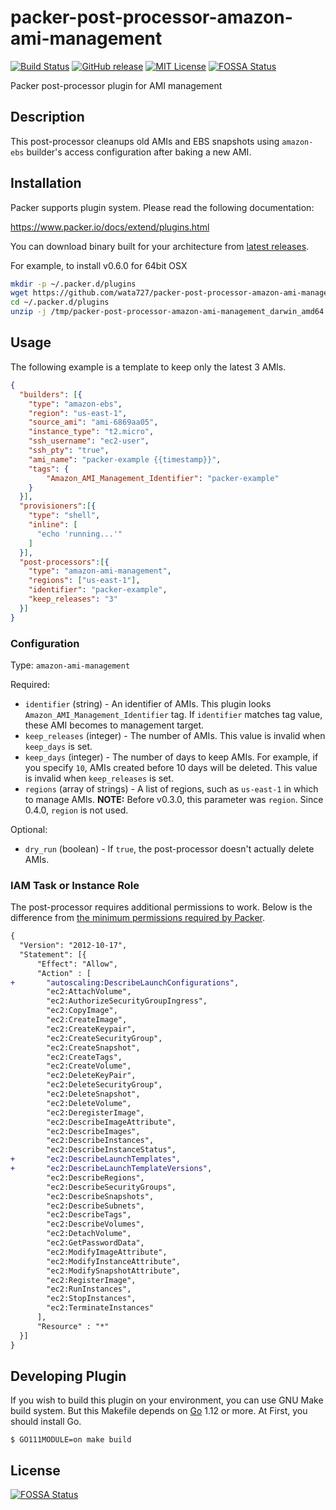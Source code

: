 # packer-post-processor-amazon-ami-management
[![Build Status](https://travis-ci.org/wata727/packer-post-processor-amazon-ami-management.svg?branch=master)](https://travis-ci.org/wata727/packer-post-processor-amazon-ami-management)
[![GitHub release](https://img.shields.io/github/release/wata727/packer-post-processor-amazon-ami-management.svg)](https://github.com/wata727/packer-post-processor-amazon-ami-management/releases/latest)
[![MIT License](http://img.shields.io/badge/license-MIT-blue.svg?style=flat)](LICENSE)
[![FOSSA Status](https://app.fossa.io/api/projects/git%2Bgithub.com%2Fwata727%2Fpacker-post-processor-amazon-ami-management.svg?type=shield)](https://app.fossa.io/projects/git%2Bgithub.com%2Fwata727%2Fpacker-post-processor-amazon-ami-management?ref=badge_shield)

Packer post-processor plugin for AMI management

## Description
This post-processor cleanups old AMIs and EBS snapshots using `amazon-ebs` builder's access configuration after baking a new AMI.

## Installation
Packer supports plugin system. Please read the following documentation:

https://www.packer.io/docs/extend/plugins.html

You can download binary built for your architecture from [latest releases](https://github.com/wata727/packer-post-processor-amazon-ami-management/releases/latest).

For example, to install v0.6.0 for 64bit OSX

```sh
mkdir -p ~/.packer.d/plugins
wget https://github.com/wata727/packer-post-processor-amazon-ami-management/releases/download/v0.6.0/packer-post-processor-amazon-ami-management_darwin_amd64.zip -P /tmp/
cd ~/.packer.d/plugins
unzip -j /tmp/packer-post-processor-amazon-ami-management_darwin_amd64.zip -d ~/.packer.d/plugins
```

## Usage
The following example is a template to keep only the latest 3 AMIs.

```json
{
  "builders": [{
    "type": "amazon-ebs",
    "region": "us-east-1",
    "source_ami": "ami-6869aa05",
    "instance_type": "t2.micro",
    "ssh_username": "ec2-user",
    "ssh_pty": "true",
    "ami_name": "packer-example {{timestamp}}",
    "tags": {
        "Amazon_AMI_Management_Identifier": "packer-example"
    }
  }],
  "provisioners":[{
    "type": "shell",
    "inline": [
      "echo 'running...'"
    ]
  }],
  "post-processors":[{
    "type": "amazon-ami-management",
    "regions": ["us-east-1"],
    "identifier": "packer-example",
    "keep_releases": "3"
  }]
}
```

### Configuration

Type: `amazon-ami-management`

Required:
  - `identifier` (string) - An identifier of AMIs. This plugin looks `Amazon_AMI_Management_Identifier` tag. If `identifier` matches tag value, these AMI becomes to management target.
  - `keep_releases` (integer) - The number of AMIs. This value is invalid when `keep_days` is set.
  - `keep_days` (integer) - The number of days to keep AMIs. For example, if you specify `10`, AMIs created before 10 days will be deleted. This value is invalid when `keep_releases` is set.
  - `regions` (array of strings) - A list of regions, such as `us-east-1` in which to manage AMIs. **NOTE:** Before v0.3.0, this parameter was `region`. Since 0.4.0, `region` is not used.

Optional:
  - `dry_run` (boolean) - If `true`, the post-processor doesn't actually delete AMIs.

### IAM Task or Instance Role

The post-processor requires additional permissions to work. Below is the difference from [the minimum permissions required by Packer](https://www.packer.io/docs/builders/amazon.html#iam-task-or-instance-role).

```diff
{
  "Version": "2012-10-17",
  "Statement": [{
      "Effect": "Allow",
      "Action" : [
+       "autoscaling:DescribeLaunchConfigurations",
        "ec2:AttachVolume",
        "ec2:AuthorizeSecurityGroupIngress",
        "ec2:CopyImage",
        "ec2:CreateImage",
        "ec2:CreateKeypair",
        "ec2:CreateSecurityGroup",
        "ec2:CreateSnapshot",
        "ec2:CreateTags",
        "ec2:CreateVolume",
        "ec2:DeleteKeyPair",
        "ec2:DeleteSecurityGroup",
        "ec2:DeleteSnapshot",
        "ec2:DeleteVolume",
        "ec2:DeregisterImage",
        "ec2:DescribeImageAttribute",
        "ec2:DescribeImages",
        "ec2:DescribeInstances",
        "ec2:DescribeInstanceStatus",
+       "ec2:DescribeLaunchTemplates",
+       "ec2:DescribeLaunchTemplateVersions",
        "ec2:DescribeRegions",
        "ec2:DescribeSecurityGroups",
        "ec2:DescribeSnapshots",
        "ec2:DescribeSubnets",
        "ec2:DescribeTags",
        "ec2:DescribeVolumes",
        "ec2:DetachVolume",
        "ec2:GetPasswordData",
        "ec2:ModifyImageAttribute",
        "ec2:ModifyInstanceAttribute",
        "ec2:ModifySnapshotAttribute",
        "ec2:RegisterImage",
        "ec2:RunInstances",
        "ec2:StopInstances",
        "ec2:TerminateInstances"
      ],
      "Resource" : "*"
  }]
}
```

## Developing Plugin

If you wish to build this plugin on your environment, you can use GNU Make build system.
But this Makefile depends on [Go](https://golang.org/) 1.12 or more. At First, you should install Go.

```
$ GO111MODULE=on make build
```


## License
[![FOSSA Status](https://app.fossa.io/api/projects/git%2Bgithub.com%2Fwata727%2Fpacker-post-processor-amazon-ami-management.svg?type=large)](https://app.fossa.io/projects/git%2Bgithub.com%2Fwata727%2Fpacker-post-processor-amazon-ami-management?ref=badge_large)
